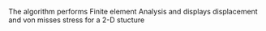 The algorithm performs Finite element Analysis and displays displacement and von misses stress for a 2-D stucture 
